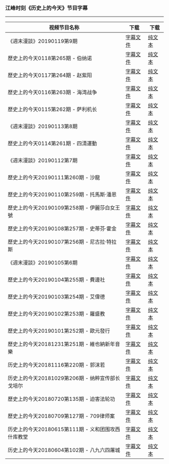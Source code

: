 ### 江峰时刻《历史上的今天》节目字幕

---

| 视频节目名称 | 下载 | 下载 |
|---|---|---|
|  《週末漫談》20190119第9期 | [字幕文件](zh-CN/201901/w009.srt?raw=true) | [纯文本](zh-CN/201901/w009.txt?raw=true) |
|  歷史上的今天0118第265期 - 伯纳诺 | [字幕文件](zh-CN/201901/e265.srt?raw=true) | [纯文本](zh-CN/201901/e265.txt?raw=true) |
|  歷史上的今天0117第264期 - 赵紫阳 | [字幕文件](zh-CN/201901/e264.srt?raw=true) | [纯文本](zh-CN/201901/e264.txt?raw=true) |
|  歷史上的今天0116第263期 - 海湾战争 | [字幕文件](zh-CN/201901/e263.srt?raw=true) | [纯文本](zh-CN/201901/e263.txt?raw=true) |
|  歷史上的今天0115第262期 - 萨利机长 | [字幕文件](zh-CN/201901/e262.srt?raw=true) | [纯文本](zh-CN/201901/e262.txt?raw=true) |
|  《週末漫談》20190113第8期 | [字幕文件](zh-CN/201901/w008.srt?raw=true) | [纯文本](zh-CN/201901/w008.txt?raw=true) |
|  歷史上的今天0114第261期 - 四清運動 | [字幕文件](zh-CN/201901/e261.srt?raw=true) | [纯文本](zh-CN/201901/e261.txt?raw=true) |
|  《週末漫談》20190112第7期 | [字幕文件](zh-CN/201901/w007.srt?raw=true) | [纯文本](zh-CN/201901/w007.txt?raw=true) |
|  歷史上的今天20190111第260期 - 沙龍 | [字幕文件](zh-CN/201901/e260.srt?raw=true) | [纯文本](zh-CN/201901/e260.txt?raw=true) |
|  歷史上的今天20190110第259期 - 托馬斯·潘恩 | [字幕文件](zh-CN/201901/e259.srt?raw=true) | [纯文本](zh-CN/201901/e259.txt?raw=true) |
|  歷史上的今天20190109第258期 - 伊麗莎白女王號 | [字幕文件](zh-CN/201901/e258.srt?raw=true) | [纯文本](zh-CN/201901/e258.txt?raw=true) |
|  歷史上的今天20190108第257期 - 史蒂芬·霍金 | [字幕文件](zh-CN/201901/e257.srt?raw=true) | [纯文本](zh-CN/201901/e257.txt?raw=true) |
|  歷史上的今天20190107第256期 - 尼古拉·特拉斯 | [字幕文件](zh-CN/201901/e256.srt?raw=true) | [纯文本](zh-CN/201901/e256.txt?raw=true) |
|  《週末漫談》20190105第6期 | [字幕文件](zh-CN/201901/w006.srt?raw=true) | [纯文本](zh-CN/201901/w006.txt?raw=true) |
|  歷史上的今天20190104第255期 - 費邊社 | [字幕文件](zh-CN/201901/e255.srt?raw=true) | [纯文本](zh-CN/201901/e255.txt?raw=true) |
|  歷史上的今天20190103第254期 - 艾偉德 | [字幕文件](zh-CN/201901/e254.srt?raw=true) | [纯文本](zh-CN/201901/e254.txt?raw=true) |
|  歷史上的今天20190102第253期 - 羅盛教 | [字幕文件](zh-CN/201901/e253.srt?raw=true) | [纯文本](zh-CN/201901/e253.txt?raw=true) |
|  歷史上的今天20190101第252期 - 歐元發行 | [字幕文件](zh-CN/201901/e252.srt?raw=true) | [纯文本](zh-CN/201901/e252.txt?raw=true) |
|  歷史上的今天20181231第251期 - 維也納新年音樂 | [字幕文件](zh-CN/201812/e251.srt?raw=true) | [纯文本](zh-CN/201812/e251.txt?raw=true) |
|  历史上的今天20181116第220期 - 郭沫若 | [字幕文件](zh-CN/201811/e220.srt?raw=true) | [纯文本](zh-CN/201811/e220.txt?raw=true) |
|  历史上的今天20181029第206期 - 纳粹宣传部长戈培尔 | [字幕文件](zh-CN/201810/e206.srt?raw=true) | [纯文本](zh-CN/201810/e206.txt?raw=true) |
|  歷史上的今天20180720第135期 - 迫害法轮功 | [字幕文件](zh-CN/201807/e135.srt?raw=true) | [纯文本](zh-CN/201807/e135.txt?raw=true) |
|  歷史上的今天20180709第127期 - 709律师案 | [字幕文件](zh-CN/201807/e127.srt?raw=true) | [纯文本](zh-CN/201807/e127.txt?raw=true) |
|  历史上的今天20180615第111期 - 义和团围攻西什库教堂 | [字幕文件](zh-CN/201806/e111.srt?raw=true) | [纯文本](zh-CN/201806/e111.txt?raw=true) |
|  历史上的今天20180604第102期 - 八九六四屠城 | [字幕文件](zh-CN/201806/e102.srt?raw=true) | [纯文本](zh-CN/201806/e102.txt?raw=true) |
